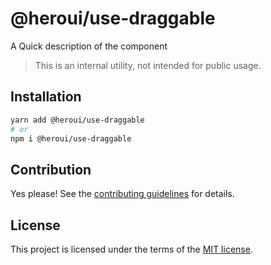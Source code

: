 # @heroui/use-draggable

A Quick description of the component

> This is an internal utility, not intended for public usage.

## Installation

```sh
yarn add @heroui/use-draggable
# or
npm i @heroui/use-draggable
```

## Contribution

Yes please! See the
[contributing guidelines](https://github.com/heroui-inc/heroui/blob/master/CONTRIBUTING.md)
for details.

## License

This project is licensed under the terms of the
[MIT license](https://github.com/heroui-inc/heroui/blob/master/LICENSE).
